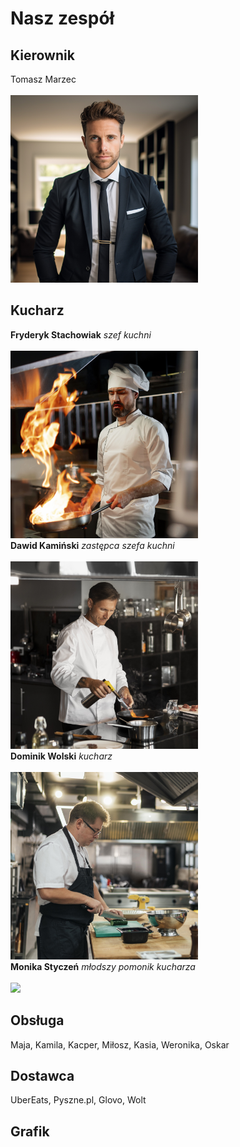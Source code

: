 
# Nasz zespół

## Kierownik
Tomasz Marzec  <br/> <br/>
<img src = "img/medium-shot-man-working-as-real-estate-agent.jpg" width = 300>

## Kucharz

**Fryderyk Stachowiak** *szef kuchni* <br/> <br/>
<img src = "img/chef-cooking-kitchen-while-wearing-professional-attire.jpg" width = 300>
  <br/>
**Dawid Kamiński** *zastępca szefa kuchni* <br/> <br/>
<img src = "img/view-chef-working-kitchen.jpg" width = 300>
  <br/>
  **Dominik Wolski** *kucharz* <br/> <br/>
<img src = "img/side-view-male-chef-kitchen-preparing-vegetables.jpg" width = 300>
    <br/>
    **Monika Styczeń** *młodszy pomonik kucharza* <br/> <br/>
<img src = "img/female-chef-kitchen-dressed-apron-uniform.jpg" width = 300>


## Obsługa

Maja, Kamila, Kacper, Miłosz, Kasia, Weronika, Oskar

## Dostawca

UberEats, Pyszne.pl, Glovo, Wolt

## Grafik


